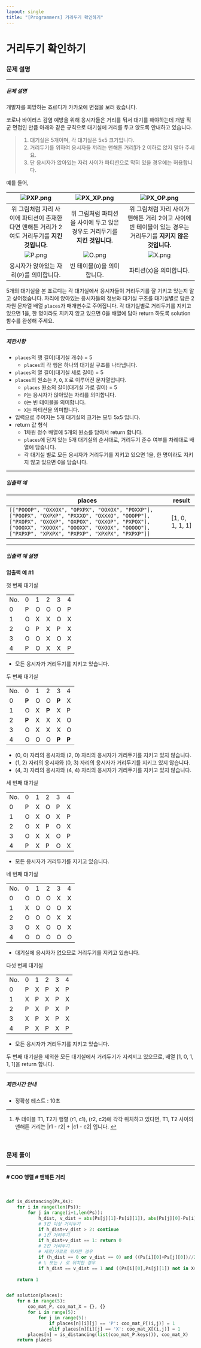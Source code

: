 ```yaml
---
layout: single
title: "[Programmers] 거리두기 확인하기"
---
```




# 거리두기 확인하기

### 문제 설명

---

##### 문제 설명

개발자를 희망하는 죠르디가 카카오에 면접을 보러 왔습니다.

코로나 바이러스 감염 예방을 위해 응시자들은 거리를 둬서 대기를 해야하는데 개발 직군 면접인 만큼
아래와 같은 규칙으로 대기실에 거리를 두고 앉도록 안내하고 있습니다.

> 1. 대기실은 5개이며, 각 대기실은 5x5 크기입니다.
> 2. 거리두기를 위하여 응시자들 끼리는 맨해튼 거리[1](https://programmers.co.kr/learn/courses/30/lessons/81302#fn1)가 2 이하로 앉지 말아 주세요.
> 3. 단 응시자가 앉아있는 자리 사이가 파티션으로 막혀 있을 경우에는 허용합니다.

예를 들어,

| ![PXP.png](https://grepp-programmers.s3.ap-northeast-2.amazonaws.com/files/production/8c056cac-ec8f-435c-a49a-8125df055c5e/PXP.png) | ![PX_XP.png](https://grepp-programmers.s3.ap-northeast-2.amazonaws.com/files/production/d611f66e-f9c4-4433-91ce-02887657fe7f/PX_XP.png) | ![PX_OP.png](https://grepp-programmers.s3.ap-northeast-2.amazonaws.com/files/production/ed707158-0511-457b-9e1a-7dbf34a776a5/PX_OP.png) |
| :----------------------------------------------------------: | :----------------------------------------------------------: | :----------------------------------------------------------: |
| 위 그림처럼 자리 사이에 파티션이 존재한다면 맨해튼 거리가 2여도 거리두기를 **지킨 것입니다.** | 위 그림처럼 파티션을 사이에 두고 앉은 경우도 거리두기를 **지킨 것입니다.** | 위 그림처럼 자리 사이가 맨해튼 거리 2이고 사이에 빈 테이블이 있는 경우는 거리두기를 **지키지 않은 것입니다.** |
| ![P.png](https://grepp-programmers.s3.ap-northeast-2.amazonaws.com/files/production/4c548421-1c32-4947-af9e-a45c61501bc4/P.png) | ![O.png](https://grepp-programmers.s3.ap-northeast-2.amazonaws.com/files/production/ce799a38-668a-4038-b32f-c515b8701262/O.png) | ![X.png](https://grepp-programmers.s3.ap-northeast-2.amazonaws.com/files/production/91e8f98b-baeb-4f81-8cb6-5bafebebdcc7/X.png) |
|          응시자가 앉아있는 자리(`P`)를 의미합니다.           |                 빈 테이블(`O`)을 의미합니다.                 |                  파티션(`X`)을 의미합니다.                   |

5개의 대기실을 본 죠르디는 각 대기실에서 응시자들이 거리두기를 잘 기키고 있는지 알고 싶어졌습니다. 자리에 앉아있는 응시자들의 정보와 대기실 구조를 대기실별로 담은 2차원 문자열 배열 `places`가 매개변수로 주어집니다. 각 대기실별로 거리두기를 지키고 있으면 1을, 한 명이라도 지키지 않고 있으면 0을 배열에 담아 return 하도록 solution 함수를 완성해 주세요.

------

##### 제한사항

- `places`의 행 길이(대기실 개수) = 5
  - `places`의 각 행은 하나의 대기실 구조를 나타냅니다.
- `places`의 열 길이(대기실 세로 길이) = 5
- `places`의 원소는 `P`, `O`, `X` 로 이루어진 문자열입니다.
  - `places` 원소의 길이(대기실 가로 길이) = 5
  - `P`는 응시자가 앉아있는 자리를 의미합니다.
  - `O`는 빈 테이블을 의미합니다.
  - `X`는 파티션을 의미합니다.
- 입력으로 주어지는 5개 대기실의 크기는 모두 5x5 입니다.
- return 값 형식
  - 1차원 정수 배열에 5개의 원소를 담아서 return 합니다.
  - `places`에 담겨 있는 5개 대기실의 순서대로, 거리두기 준수 여부를 차례대로 배열에 담습니다.
  - 각 대기실 별로 모든 응시자가 거리두기를 지키고 있으면 1을, 한 명이라도 지키지 않고 있으면 0을 담습니다.

------

##### 입출력 예

| places                                                       | result          |
| ------------------------------------------------------------ | --------------- |
| `[["POOOP", "OXXOX", "OPXPX", "OOXOX", "POXXP"], ["POOPX", "OXPXP", "PXXXO", "OXXXO", "OOOPP"], ["PXOPX", "OXOXP", "OXPOX", "OXXOP", "PXPOX"], ["OOOXX", "XOOOX", "OOOXX", "OXOOX", "OOOOO"], ["PXPXP", "XPXPX", "PXPXP", "XPXPX", "PXPXP"]]` | [1, 0, 1, 1, 1] |

------

##### 입출력 예 설명

**입출력 예 #1**

첫 번째 대기실

|      |      |      |      |      |      |
| ---- | ---- | ---- | ---- | ---- | ---- |
| No.  | 0    | 1    | 2    | 3    | 4    |
| 0    | P    | O    | O    | O    | P    |
| 1    | O    | X    | X    | O    | X    |
| 2    | O    | P    | X    | P    | X    |
| 3    | O    | O    | X    | O    | X    |
| 4    | P    | O    | X    | X    | P    |

- 모든 응시자가 거리두기를 지키고 있습니다.

두 번째 대기실

|      |       |      |       |       |       |
| ---- | ----- | ---- | ----- | ----- | ----- |
| No.  | 0     | 1    | 2     | 3     | 4     |
| 0    | **P** | O    | O     | **P** | X     |
| 1    | O     | X    | **P** | X     | P     |
| 2    | **P** | X    | X     | X     | O     |
| 3    | O     | X    | X     | X     | O     |
| 4    | O     | O    | O     | **P** | **P** |

- (0, 0) 자리의 응시자와 (2, 0) 자리의 응시자가 거리두기를 지키고 있지 않습니다.
- (1, 2) 자리의 응시자와 (0, 3) 자리의 응시자가 거리두기를 지키고 있지 않습니다.
- (4, 3) 자리의 응시자와 (4, 4) 자리의 응시자가 거리두기를 지키고 있지 않습니다.

세 번째 대기실

|      |      |      |      |      |      |
| ---- | ---- | ---- | ---- | ---- | ---- |
| No.  | 0    | 1    | 2    | 3    | 4    |
| 0    | P    | X    | O    | P    | X    |
| 1    | O    | X    | O    | X    | P    |
| 2    | O    | X    | P    | O    | X    |
| 3    | O    | X    | X    | O    | P    |
| 4    | P    | X    | P    | O    | X    |

- 모든 응시자가 거리두기를 지키고 있습니다.

네 번째 대기실

|      |      |      |      |      |      |
| ---- | ---- | ---- | ---- | ---- | ---- |
| No.  | 0    | 1    | 2    | 3    | 4    |
| 0    | O    | O    | O    | X    | X    |
| 1    | X    | O    | O    | O    | X    |
| 2    | O    | O    | O    | X    | X    |
| 3    | O    | X    | O    | O    | X    |
| 4    | O    | O    | O    | O    | O    |

- 대기실에 응시자가 없으므로 거리두기를 지키고 있습니다.

다섯 번째 대기실

|      |      |      |      |      |      |
| ---- | ---- | ---- | ---- | ---- | ---- |
| No.  | 0    | 1    | 2    | 3    | 4    |
| 0    | P    | X    | P    | X    | P    |
| 1    | X    | P    | X    | P    | X    |
| 2    | P    | X    | P    | X    | P    |
| 3    | X    | P    | X    | P    | X    |
| 4    | P    | X    | P    | X    | P    |

- 모든 응시자가 거리두기를 지키고 있습니다.

두 번째 대기실을 제외한 모든 대기실에서 거리두기가 지켜지고 있으므로, 배열 [1, 0, 1, 1, 1]을 return 합니다.

------

##### 제한시간 안내

- 정확성 테스트 : 10초

------

1. 두 테이블 T1, T2가 행렬 (r1, c1), (r2, c2)에 각각 위치하고 있다면, T1, T2 사이의 맨해튼 거리는 |r1 - r2| + |c1 - c2| 입니다. [↩](https://programmers.co.kr/learn/courses/30/lessons/81302#fnref1)

<br>

### 문제 풀이

---

#### \# COO 행렬 \# 맨해튼 거리

<br>

```python
def is_distancing(Ps,Xs):
    for i in range(len(Ps)):
        for j in range(i+1,len(Ps)):
            h_dist, v_dist = abs(Ps[j][1]-Ps[i][1]), abs(Ps[j][0]-Ps[i][0])
            # 3칸 이상 거리두기
            if h_dist+v_dist > 2: continue
            # 1칸 거리두기
            if h_dist+v_dist == 1: return 0
            # 2칸 거리두기
            # 세로/가로로 위치한 경우
            if (h_dist == 0 or v_dist == 0) and ((Ps[i][0]+Ps[j][0])//2,(Ps[i][1]+Ps[j][1])//2) not in Xs: return 0
            # \ 또는 / 로 위치한 경우
            if h_dist == v_dist == 1 and ((Ps[i][0],Ps[j][1]) not in Xs or (Ps[j][0],Ps[i][1]) not in Xs): return 0
        
    return 1


def solution(places):
    for n in range(5):
        coo_mat_P, coo_mat_X = {}, {}
        for i in range(5):
            for j in range(5):
                if places[n][i][j] == 'P': coo_mat_P[(i,j)] = 1
                elif places[n][i][j] == 'X': coo_mat_X[(i,j)] = 1
        places[n] = is_distancing(list(coo_mat_P.keys()), coo_mat_X)
    return places
```







<br>
